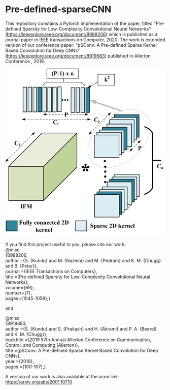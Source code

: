 # Pre-defined-sparseCNN
This repository constains a Pytorch implementation of the paper, titled "Pre-defined Sparsity for Low-Complexity Convolutional Neural Networks" (https://ieeexplore.ieee.org/document/8988206) which is published as a journal paper in IEEE transactions on Computer, 2020. The work is extended version of our conference paper: "pSConv: A Pre-defined Sparse Kernel Based Convolution for Deep CNNs" (https://ieeexplore.ieee.org/document/8919683) published in Allerton Conference , 2019.

![test image size](/Images/periodic_sparse_dense_conv.png)


If you find this project useful to you, please cite our work:
\
@misc\
{8988206, \
author  ={S. {Kundu} and M. {Nazemi} and M. {Pedram} and K. M. {Chugg} and B. {Peter}}, \
journal ={IEEE Transactions on Computers}, \
title   ={Pre-defined Sparsity for Low-Complexity Convolutional Neural Networks}, \
volume={69},\
number={7},\
pages={1045-1058},}


and 



@misc\
{8919683, \
author    ={S. {Kundu} and S. {Prakash} and H. {Akrami} and P. A. {Beerel} and K. M. {Chugg}}, \
booktitle ={2019 57th Annual Allerton Conference on Communication, Control, and Computing (Allerton)}, \
title     ={pSConv: A Pre-defined Sparse Kernel Based Convolution for Deep CNNs}, \
year      ={2019}, \
pages     ={100-107},}





A version of our work is also available at the arxiv link: https://arxiv.org/abs/2001.10710
